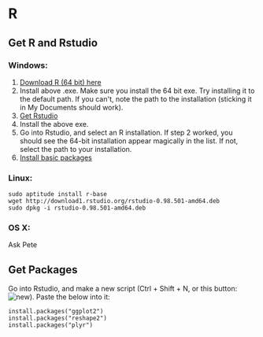 R
===


Get R and Rstudio
-----

### Windows:

1. [Download R (64 bit) here](http://cran.csiro.au/bin/windows/base/R-3.0.3-win.exe)
2. Install above .exe. Make sure you install the 64 bit exe. Try installing it
   to the default path. If you can't, note the path to the installation (sticking it
   in My Documents should work).
3. [Get Rstudio](http://download1.rstudio.org/RStudio-0.98.501.exe)
4. Install the above exe.
5. Go into Rstudio, and select an R installation. If step 2 worked, you should see
   the 64-bit installation appear magically in the list. If not, select the path to
   your installation.
6. [Install basic packages](#get-packages)

### Linux:

    sudo aptitude install r-base
    wget http://download1.rstudio.org/rstudio-0.98.501-amd64.deb
    sudo dpkg -i rstudio-0.98.501-amd64.deb

### OS X:

Ask Pete


Get Packages
------------

Go into Rstudio, and make a new script (Ctrl + Shift + N, or this button:
![new](https://raw.githubusercontent.com/rstudio/rstudio/08c762a7a3953a8ee8228c7bcc4e3c94fae5724b/src/gwt/src/org/rstudio/studio/client/common/icons/stock_new.png)).
Paste the below into it:

    install.packages("ggplot2")
    install.packages("reshape2")
    install.packages("plyr")

